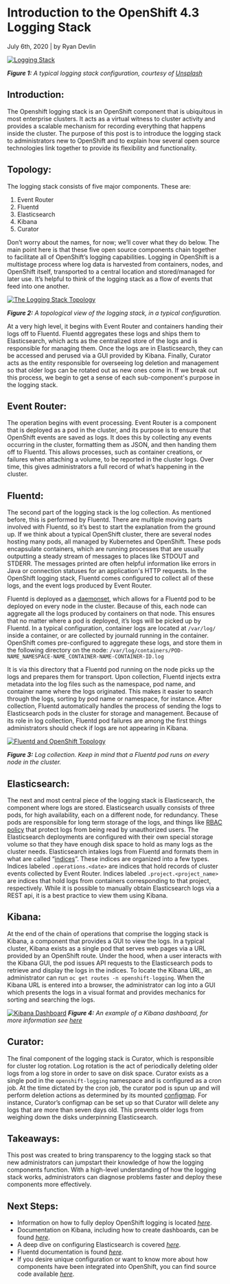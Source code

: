 # Introduction to the OpenShift 4.3 Logging Stack

July 6th, 2020 | by Ryan Devlin

[![Logging Stack](https://github.com/ryandevlin-redhat/LoggingBlog/blob/master/logging-unsplash.jpg "A typical logging stack.")](#)

*__Figure 1:__ A typical logging stack configuration, courtesy of [Unsplash](https://unsplash.com/photos/8tem2WpFPhM)*

## Introduction:
The Openshift logging stack is an OpenShift component that is ubiquitous in most enterprise clusters. It acts as a virtual witness to cluster activity and provides a scalable mechanism for recording everything that happens inside the cluster. The purpose of this post is to introduce the logging stack to administrators new to OpenShift and to explain how several open source technologies link together to provide its flexibility and functionality.

## Topology:
The logging stack consists of five major components. These are:
1. Event Router
2. Fluentd
3. Elasticsearch
4. Kibana
5. Curator

Don’t worry about the names, for now; we’ll cover what they do below. The main point here is that these five open source components chain together to facilitate all of OpenShift’s logging capabilities. Logging in OpenShift is a multistage process where log data is harvested from containers, nodes, and OpenShift itself, transported to a central location and stored/managed for later use. It’s helpful to think of the logging stack as a flow of events that feed into one another. 

[![The Logging Stack Topology](https://github.com/ryandevlin-redhat/LoggingBlog/blob/master/openshift-logging-topology.png "Topology of the OpenShift Logging Stack.")](#)

*__Figure 2:__ A topological view of the logging stack, in a typical configuration.*


At a very high level, it begins with Event Router and containers handing their logs off to Fluentd. Fluentd aggregates these logs and ships them to Elasticsearch, which acts as the centralized store of the logs and is responsible for managing them. Once the logs are in Elasticsearch, they can be accessed and perused via a GUI provided by Kibana. Finally, Curator acts as the entity responsible for overseeing log deletion and management so that older logs can be rotated out as new ones come in. If we break out this process, we begin to get a sense of each sub-component's purpose in the logging stack.

## Event Router:
The operation begins with event processing. Event Router is a component that is deployed as a pod in the cluster, and its purpose is to ensure that OpenShift events are saved as logs. It does this by collecting any events occurring in the cluster, formatting them as JSON, and then handing them off to Fluentd. This allows processes, such as container creations, or failures when attaching a volume, to be reported in the cluster logs. Over time, this gives administrators a full record of what’s happening in the cluster.



## Fluentd:
The second part of the logging stack is the log collection. As mentioned before, this is performed by Fluentd. There are multiple moving parts involved with Fluentd, so it’s best to start the explanation from the ground up. If we think about a typical OpenShift cluster, there are several nodes hosting many pods, all managed by Kubernetes and OpenShift. These pods encapsulate containers, which are running processes that are usually outputting a steady stream of messages to places like STDOUT and STDERR. The messages printed are often helpful information like errors in Java or connection statuses for an application's HTTP requests. In the OpenShift logging stack, Fluentd comes configured to collect all of these logs, and the event logs produced by Event Router.

Fluentd is deployed as a [daemonset](https://kubernetes.io/docs/concepts/workloads/controllers/daemonset/), which allows for a Fluentd pod to be deployed on every node in the cluster. Because of this, each node can aggregate all the logs produced by containers on that node. This ensures that no matter where a pod is deployed, it’s logs will be picked up by Fluentd. In a typical configuration, container logs are located at `/var/log/` inside a container, or are collected by journald running in the container. OpenShift comes pre-configured to aggregate these logs, and store them in the following directory on the node:
`/var/log/containers/POD-NAME_NAMESPACE-NAME_CONTAINER-NAME-CONTAINER-ID.log`

It is via this directory that a Fluentd pod running on the node picks up the logs and prepares them for transport. Upon collection, Fluentd injects extra metadata into the log files such as the namespace, pod name, and container name where the logs originated. This makes it easier to search through the logs, sorting by pod name or namespace, for instance. After collection, Fluentd automatically handles the process of sending the logs to Elasticsearch pods in the cluster for storage and management. Because of its role in log collection, Fluentd pod failures are among the first things administrators should check if logs are not appearing in Kibana.

[![Fluentd and OpenShift Topology](https://github.com/ryandevlin-redhat/LoggingBlog/blob/master/fluentd-topology.png "Topology of Fluentd within OpenShift.")](#)

*__Figure 3:__ Log collection. Keep in mind that a Fluentd pod runs on every node in the cluster.*

## Elasticsearch:
The next and most central piece of the logging stack is Elasticsearch, the component where logs are stored. Elasticsearch usually consists of three pods, for high availability, each on a different node, for redundancy. These pods are responsible for long term storage of the logs, and things like [RBAC policy](https://docs.openshift.com/container-platform/4.3/authentication/using-rbac.html) that protect logs from being read by unauthorized users. The Elasticsearch deployments are configured with their own special storage volume so that they have enough disk space to hold as many logs as the cluster needs. Elasticsearch intakes logs from Fluentd and formats them in what are called “[indices](https://www.elastic.co/guide/en/elasticsearch/reference/current/documents-indices.html)”. These indices are organized into a few types. Indices labeled `.operations.<date>` are indices that hold records of cluster events collected by Event Router. Indices labeled `.project.<project_name>` are indices that hold logs from containers corresponding to that project, respectively. While it is possible to manually obtain Elasticsearch logs via a REST api, it is a best practice to view them using Kibana.

## Kibana:
At the end of the chain of operations that comprise the logging stack is Kibana, a component that provides a GUI to view the logs. In a typical cluster, Kibana exists as a single pod that serves web pages via a URL provided by an OpenShift route. Under the hood, when a user interacts with the Kibana GUI, the pod issues API requests to the Elasticsearch pods to retrieve and display the logs in the indices. To locate the Kibana URL, an administrator can run `oc get routes -n openshift-logging`. When the Kibana URL is entered into a browser, the administrator can log into a GUI which presents the logs in a visual format and provides mechanics for sorting and searching the logs.

[![Kibana Dashboard](https://github.com/ryandevlin-redhat/LoggingBlog/blob/master/Dashboard_example.png "A typical Kibana Dashboard.")](#)
*__Figure 4:__ An example of a Kibana dashboard, for more information see [here](https://www.elastic.co/guide/en/kibana/current/dashboard.html)*


## Curator:
The final component of the logging stack is Curator, which is responsible for cluster log rotation. Log rotation is the act of periodically deleting older logs from a log store in order to save on disk space. Curator exists as a single pod in the `openshift-logging` namespace and is configured as a cron job. At the time dictated by the cron job, the curator pod is spun up and will perform deletion actions as determined by its mounted [configmap](https://docs.openshift.com/container-platform/4.3/logging/config/cluster-logging-curator.html#cluster-logging-curator-yaml_cluster-logging-curator). For instance, Curator’s configmap can be set up so that Curator will delete any logs that are more than seven days old. This prevents older logs from weighing down the disks underpinning Elasticsearch.

## Takeaways:
This post was created to bring transparency to the logging stack so that new administrators can jumpstart their knowledge of how the logging components function. With a high-level understanding of how the logging stack works, administrators can diagnose problems faster and deploy these components more effectively.

## Next Steps:

- Information on how to fully deploy OpenShift logging is located *[here](https://docs.openshift.com/container-platform/4.3/logging/cluster-logging.html)*.
- Documentation on Kibana, including how to create dashboards, can be found *[here](https://www.elastic.co/guide/en/kibana/current/index.html)*.
- A deep dive on configuring Elasticsearch is covered *[here](https://www.elastic.co/guide/en/elasticsearch/reference/current/index.html)*.
- Fluentd documentation is found *[here](https://docs.fluentd.org/)*.
- If you desire unique configuration or want to know more about how components have been integrated into OpenShift, you can find source code available *[here](https://github.com/openshift/origin-aggregated-logging)*.
